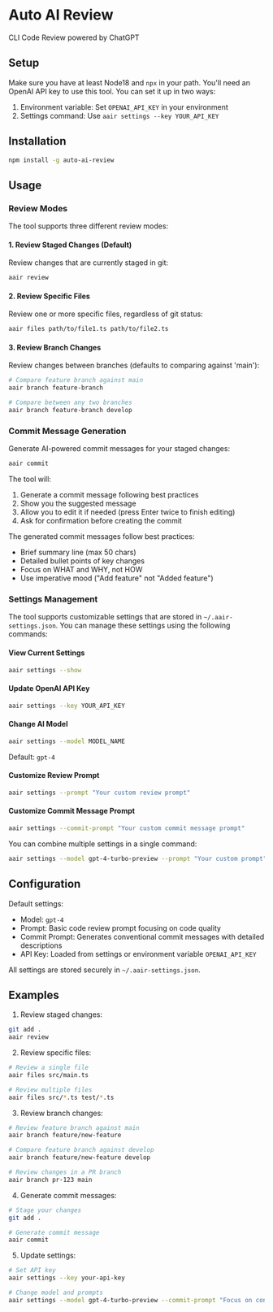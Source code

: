 # Auto AI Review
CLI Code Review powered by ChatGPT

## Setup
Make sure you have at least Node18 and `npx` in your path. You'll need an OpenAI API key to use this tool. You can set it up in two ways:

1. Environment variable: Set `OPENAI_API_KEY` in your environment
2. Settings command: Use `aair settings --key YOUR_API_KEY`

## Installation

```bash
npm install -g auto-ai-review
```

## Usage

### Review Modes

The tool supports three different review modes:

#### 1. Review Staged Changes (Default)
Review changes that are currently staged in git:

```bash
aair review
```

#### 2. Review Specific Files
Review one or more specific files, regardless of git status:

```bash
aair files path/to/file1.ts path/to/file2.ts
```

#### 3. Review Branch Changes
Review changes between branches (defaults to comparing against 'main'):

```bash
# Compare feature branch against main
aair branch feature-branch

# Compare between any two branches
aair branch feature-branch develop
```

### Commit Message Generation

Generate AI-powered commit messages for your staged changes:

```bash
aair commit
```

The tool will:
1. Generate a commit message following best practices
2. Show you the suggested message
3. Allow you to edit it if needed (press Enter twice to finish editing)
4. Ask for confirmation before creating the commit

The generated commit messages follow best practices:
- Brief summary line (max 50 chars)
- Detailed bullet points of key changes
- Focus on WHAT and WHY, not HOW
- Use imperative mood ("Add feature" not "Added feature")

### Settings Management

The tool supports customizable settings that are stored in `~/.aair-settings.json`. You can manage these settings using the following commands:

#### View Current Settings
```bash
aair settings --show
```

#### Update OpenAI API Key
```bash
aair settings --key YOUR_API_KEY
```

#### Change AI Model
```bash
aair settings --model MODEL_NAME
```
Default: `gpt-4`

#### Customize Review Prompt
```bash
aair settings --prompt "Your custom review prompt"
```

#### Customize Commit Message Prompt
```bash
aair settings --commit-prompt "Your custom commit message prompt"
```

You can combine multiple settings in a single command:
```bash
aair settings --model gpt-4-turbo-preview --prompt "Your custom prompt"
```

## Configuration

Default settings:
- Model: `gpt-4`
- Prompt: Basic code review prompt focusing on code quality
- Commit Prompt: Generates conventional commit messages with detailed descriptions
- API Key: Loaded from settings or environment variable `OPENAI_API_KEY`

All settings are stored securely in `~/.aair-settings.json`.

## Examples

1. Review staged changes:
```bash
git add .
aair review
```

2. Review specific files:
```bash
# Review a single file
aair files src/main.ts

# Review multiple files
aair files src/*.ts test/*.ts
```

3. Review branch changes:
```bash
# Review feature branch against main
aair branch feature/new-feature

# Compare feature branch against develop
aair branch feature/new-feature develop

# Review changes in a PR branch
aair branch pr-123 main
```

4. Generate commit messages:
```bash
# Stage your changes
git add .

# Generate commit message
aair commit

```

5. Update settings:
```bash
# Set API key
aair settings --key your-api-key

# Change model and prompts
aair settings --model gpt-4-turbo-preview --commit-prompt "Focus on conventional commits"

```
